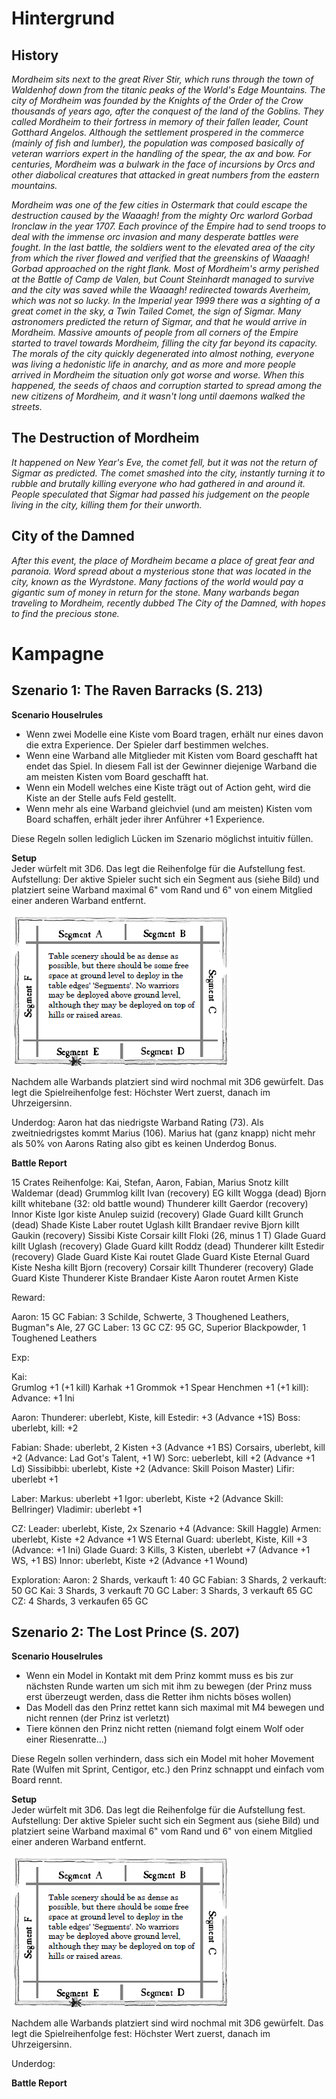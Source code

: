 # Hintergrund  

## History  
*Mordheim sits next to the great River Stir, which runs through the town of Waldenhof down from the titanic peaks of the World's Edge Mountains. The city of Mordheim was founded by the Knights of the Order of the Crow thousands of years ago, after the conquest of the land of the Goblins. They called Mordheim to their fortress in memory of their fallen leader, Count Gotthard Angelos.*
*Although the settlement prospered in the commerce (mainly of fish and lumber), the population was composed basically of veteran warriors expert in the handling of the spear, the ax and bow. For centuries, Mordheim was a bulwark in the face of incursions by Orcs and other diabolical creatures that attacked in great numbers from the eastern mountains.*

*Mordheim was one of the few cities in Ostermark that could escape the destruction caused by the Waaagh! from the mighty Orc warlord Gorbad Ironclaw in the year 1707. Each province of the Empire had to send troops to deal with the immense orc invasion and many desperate battles were fought. In the last battle, the soldiers went to the elevated area of the city from which the river flowed and verified that the greenskins of Waaagh! Gorbad approached on the right flank. Most of Mordheim's army perished at the Battle of Camp de Valen, but Count Steinhardt managed to survive and the city was saved while the Waaagh! redirected towards Averheim, which was not so lucky.*
*In the Imperial year 1999 there was a sighting of a great comet in the sky, a Twin Tailed Comet, the sign of Sigmar. Many astronomers predicted the return of Sigmar, and that he would arrive in Mordheim. Massive amounts of people from all corners of the Empire started to travel towards Mordheim, filling the city far beyond its capacity. The morals of the city quickly degenerated into almost nothing, everyone was living a hedonistic life in anarchy, and as more and more people arrived in Mordheim the situation only got worse and worse. When this happened, the seeds of chaos and corruption started to spread among the new citizens of Mordheim, and it wasn't long until daemons walked the streets.*

## The Destruction of Mordheim  
*It happened on New Year's Eve, the comet fell, but it was not the return of Sigmar as predicted. The comet smashed into the city, instantly turning it to rubble and brutally killing everyone who had gathered in and around it. 
People speculated that Sigmar had passed his judgement on the people living in the city, killing them for their unworth.*

## City of the Damned  
*After this event, the place of Mordheim became a place of great fear and paranoia. Word spread about a mysterious stone that was located in the city, known as the Wyrdstone. Many factions of the world would pay a gigantic sum of money in return for the stone. Many warbands began traveling to Mordheim, recently dubbed The City of the Damned, with hopes to find the precious stone.*

# Kampagne

## Szenario 1: The Raven Barracks (S. 213)

**Scenario Houselrules**  
-	Wenn zwei Modelle eine Kiste vom Board tragen, erhält nur eines davon die extra Experience. Der Spieler darf bestimmen welches.
-	Wenn eine Warband alle Mitglieder mit Kisten vom Board geschafft hat endet das Spiel. In diesem Fall ist der Gewinner diejenige Warband die am meisten Kisten vom Board geschafft hat.
-	Wenn ein Modell welches eine Kiste trägt out of Action geht, wird die Kiste an der Stelle aufs Feld gestellt.
- Wenn mehr als eine Warband gleichviel (und am meisten) Kisten vom Board schaffen, erhält jeder ihrer Anführer +1 Experience.

Diese Regeln sollen lediglich Lücken im Szenario möglichst intuitiv füllen.

**Setup**  
Jeder würfelt mit 3D6. Das legt die Reihenfolge für die Aufstellung fest.  
Aufstellung: Der aktive Spieler sucht sich ein Segment aus (siehe Bild) und platziert seine Warband maximal 6" vom Rand und 6" von einem Mitglied einer anderen Warband entfernt.  

![Deployment](Deployment.png)  

Nachdem alle Warbands platziert sind wird nochmal mit 3D6 gewürfelt. Das legt die Spielreihenfolge fest: Höchster Wert zuerst, danach im Uhrzeigersinn.  

Underdog: Aaron hat das niedrigste Warband Rating (73). Als zweitniedrigstes kommt Marius (106). Marius hat (ganz knapp) nicht mehr als 50% von Aarons Rating also gibt es keinen Underdog Bonus.

**Battle Report**  

15 Crates
Reihenfolge: Kai, Stefan, Aaron, Fabian, Marius
Snotz killt Waldemar (dead)
Grummlog killt Ivan (recovery)
EG killt Wogga (dead)
Bjorn killt whitebane  (32: old battle wound)
Thunderer killt Gaerdor (recovery)
Innor Kiste
Igor kiste
Anulep suizid (recovery)
Glade Guard killt Grunch (dead)
Shade Kiste
Laber routet
Uglash killt Brandaer revive
Bjorn killt Gaukin (recovery)
Sissibi Kiste
Corsair killt Floki (26, minus 1 T)
Glade Guard killt Uglash (recovery)
Glade Guard killt Roddz (dead)
Thunderer killt Estedir (recovery)
Glade Guard Kiste
Kai routet
Glade Guard Kiste
Eternal Guard Kiste
Nesha killt Bjorn (recovery)
Corsair killt Thunderer (recovery)
Glade Guard Kiste
Thunderer Kiste
Brandaer Kiste
Aaron routet
Armen Kiste

Reward:

Aaron: 15 GC
Fabian: 3 Schilde, Schwerte, 3 Thoughened Leathers, Bugman"s Ale, 27 GC
Laber: 13 GC
CZ: 95 GC, Superior Blackpowder, 1 Toughened Leathers

Exp:

Kai:  
Grumlog +1 (+1 kill)
Karhak +1
Grommok +1
Spear Henchmen +1 (+1 kill): Advance: +1 Ini


Aaron: 
Thunderer: uberlebt, Kiste, kill Estedir: +3 (Advance +1S)
Boss: uberlebt, kill: +2

Fabian:
Shade: uberlebt, 2 Kisten +3 (Advance +1 BS)
Corsairs, uberlebt, kill +2 (Advance: Lad Got's Talent, +1 W)
Sorc: ueberlebt,  kill +2 (Advance +1 Ld)
Sissibibbi: uberlebt, Kiste +2 (Advance: Skill Poison Master)
Lifir: uberlebt +1

Laber:
Markus: uberlebt +1
Igor: uberlebt, Kiste +2 (Advance Skill: Bellringer)
Vladimir: uberlebt +1

CZ:
Leader: uberlebt, Kiste, 2x Szenario +4 (Advance: Skill Haggle)
Armen: uberlebt, Kiste +2 Advance +1 WS
Eternal Guard: uberlebt, Kiste, Kill +3 (Advance: +1 Ini)
Glade Guard: 3 Kills, 3 Kisten, uberlebt +7 (Advance +1 WS, +1 BS)
Innor: uberlebt, Kiste +2 (Advance +1 Wound)

Exploration:
Aaron: 2 Shards, verkauft 1: 40 GC
Fabian: 3 Shards, 2 verkauft: 50 GC
Kai: 3 Shards, 3 verkauft 70 GC
Laber: 3 Shards, 3 verkauft 65 GC
CZ: 4 Shards, 3 verkaufen 65 GC


## Szenario 2: The Lost Prince (S. 207)

**Scenario Houselrules**  
-	Wenn ein Model in Kontakt mit dem Prinz kommt muss es bis zur nächsten Runde warten um sich mit ihm zu bewegen (der Prinz muss erst überzeugt werden, dass die Retter ihm nichts böses wollen)
-	Das Modell das den Prinz rettet kann sich maximal mit M4 bewegen und nicht rennen (der Prinz ist verletzt)
-	Tiere können den Prinz nicht retten (niemand folgt einem Wolf oder einer Riesenratte…)

Diese Regeln sollen verhindern, dass sich ein Model mit hoher Movement Rate (Wulfen mit Sprint, Centigor, etc.) den Prinz schnappt und einfach vom Board rennt.


**Setup**  
Jeder würfelt mit 3D6. Das legt die Reihenfolge für die Aufstellung fest.  
Aufstellung: Der aktive Spieler sucht sich ein Segment aus (siehe Bild) und platziert seine Warband maximal 6" vom Rand und 6" von einem Mitglied einer anderen Warband entfernt.  

![Deployment](Deployment.png)  

Nachdem alle Warbands platziert sind wird nochmal mit 3D6 gewürfelt. Das legt die Spielreihenfolge fest: Höchster Wert zuerst, danach im Uhrzeigersinn.  

Underdog: 

**Battle Report**  
